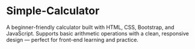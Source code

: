# Simple-Calculator
A beginner-friendly calculator built with HTML, CSS, Bootstrap, and JavaScript. Supports basic arithmetic operations with a clean, responsive design — perfect for front-end learning and practice.
